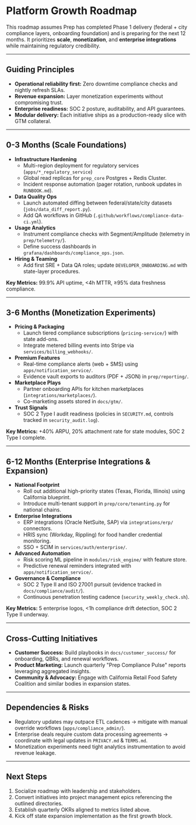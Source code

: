 # Platform Growth Roadmap

This roadmap assumes Prep has completed Phase 1 delivery (federal + city compliance layers, onboarding foundation) and is preparing for the next 12 months. It prioritizes **scale**, **monetization**, and **enterprise integrations** while maintaining regulatory credibility.

---

## Guiding Principles
- **Operational reliability first:** Zero downtime compliance checks and nightly refresh SLAs.
- **Revenue expansion:** Layer monetization experiments without compromising trust.
- **Enterprise readiness:** SOC 2 posture, auditability, and API guarantees.
- **Modular delivery:** Each initiative ships as a production-ready slice with GTM collateral.

---

## 0-3 Months (Scale Foundations)
- **Infrastructure Hardening**
  - Multi-region deployment for regulatory services (`apps/*_regulatory_service`)
  - Global read replicas for `prep_core` Postgres + Redis Cluster.
  - Incident response automation (pager rotation, runbook updates in `RUNBOOK.md`).
- **Data Quality Ops**
  - Launch automated diffing between federal/state/city datasets (`jobs/data_diff_report.py`).
  - Add QA workflows in GitHub (`.github/workflows/compliance-data-ci.yml`).
- **Usage Analytics**
  - Instrument compliance checks with Segment/Amplitude (telemetry in `prep/telemetry/`).
  - Define success dashboards in `grafana/dashboards/compliance_ops.json`.
- **Hiring & Teaming**
  - Add first SRE + Data QA roles; update `DEVELOPER_ONBOARDING.md` with state-layer procedures.

**Key Metrics:** 99.9% API uptime, <4h MTTR, ≥95% data freshness compliance.

---

## 3-6 Months (Monetization Experiments)
- **Pricing & Packaging**
  - Launch tiered compliance subscriptions (`pricing-service/`) with state add-ons.
  - Integrate metered billing events into Stripe via `services/billing_webhooks/`.
- **Premium Features**
  - Real-time compliance alerts (web + SMS) using `apps/notification_service/`.
  - Evidence vault exports to auditors (PDF + JSON) in `prep/reporting/`.
- **Marketplace Plays**
  - Partner onboarding APIs for kitchen marketplaces (`integrations/marketplaces/`).
  - Co-marketing assets stored in `docs/gtm/`.
- **Trust Signals**
  - SOC 2 Type I audit readiness (policies in `SECURITY.md`, controls tracked in `security_audit.log`).

**Key Metrics:** +40% ARPU, 20% attachment rate for state modules, SOC 2 Type I complete.

---

## 6-12 Months (Enterprise Integrations & Expansion)
- **National Footprint**
  - Roll out additional high-priority states (Texas, Florida, Illinois) using California blueprint.
  - Introduce multi-tenant support in `prep/core/tenanting.py` for national chains.
- **Enterprise Integrations**
  - ERP integrations (Oracle NetSuite, SAP) via `integrations/erp/` connectors.
  - HRIS sync (Workday, Rippling) for food handler credential monitoring.
  - SSO + SCIM in `services/auth/enterprise/`.
- **Advanced Automation**
  - Risk scoring ML pipeline in `modules/risk_engine/` with feature store.
  - Predictive renewal reminders integrated with `apps/notification_service/`.
- **Governance & Compliance**
  - SOC 2 Type II and ISO 27001 pursuit (evidence tracked in `docs/compliance/audit/`).
  - Continuous penetration testing cadence (`security_weekly_check.sh`).

**Key Metrics:** 5 enterprise logos, <1h compliance drift detection, SOC 2 Type II underway.

---

## Cross-Cutting Initiatives
- **Customer Success:** Build playbooks in `docs/customer_success/` for onboarding, QBRs, and renewal workflows.
- **Product Marketing:** Launch quarterly "Prep Compliance Pulse" reports leveraging aggregated insights.
- **Community & Advocacy:** Engage with California Retail Food Safety Coalition and similar bodies in expansion states.

---

## Dependencies & Risks
- Regulatory updates may outpace ETL cadences → mitigate with manual override workflows (`apps/compliance_admin/`).
- Enterprise deals require custom data processing agreements → coordinate with legal updates in `PRIVACY.md` & `TERMS.md`.
- Monetization experiments need tight analytics instrumentation to avoid revenue leakage.

---

## Next Steps
1. Socialize roadmap with leadership and stakeholders.
2. Convert initiatives into project management epics referencing the outlined directories.
3. Establish quarterly OKRs aligned to metrics listed above.
4. Kick off state expansion implementation as the first growth block.

